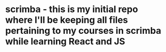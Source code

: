 # scrimba - this is my initial repo where I'll be keeping all files pertaining to my courses in scrimba while learning React and JS
